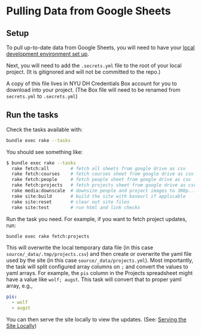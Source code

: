 # Pulling Data from Google Sheets

## Setup
To pull up-to-date data from Google Sheets, you will need to have your [local development environment set up](local-development.md#setup-dev-environment).

Next, you will need to add the `.secrets.yml` file to the root of your local project. (It is gitignored and will not be committed to the repo.)

A copy of this file lives in NYU DH Credentials Box account for you to download into your project. (The Box file will need to be renamed from `secrets.yml` to `.secrets.yml`)

## Run the tasks

Check the tasks available with:
``` sh
bundle exec rake --tasks
```
You should see something like:
``` sh
$ bundle exec rake --tasks
  rake fetch:all        # fetch all sheets from google drive as csv
  rake fetch:courses    # fetch courses sheet from google drive as csv
  rake fetch:people     # fetch people sheet from google drive as csv
  rake fetch:projects   # fetch projects sheet from google drive as csv
  rake media:downscale  # downsize people and project images to 300p...
  rake site:build       # build the site with baseurl if applicable
  rake site:reset       # clear out site files
  rake site:test        # run html and link checks
```
Run the task you need. For example, if you want to fetch project updates, run:

``` sh
bundle exec rake fetch:projects
```

This will overwrite the local temporary data file (in this case `source/_data/.tmp/projects.csv`) and then create or overwrite the yaml file used by the site (in this case `source/_data/projects.yml`). Most importantly, the task will split configured array columns on `;` and convert the values to yaml arrays. For example, the `pis` column in the Projects spreadsheet might have a value like `wolf; augst`. This task will convert that to proper yaml array, e.g., 
```yaml 
pis:
  - wolf
  - augst
```

You can then serve the site locally to view the updates. (See: [Serving the Site Locally](local-development.md#serve-the-site))

